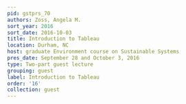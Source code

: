 ```yaml
---
pid: gstprs_70
authors: Zoss, Angela M.
sort_year: 2016
sort_date: 2016-10-03
title: Introduction to Tableau
location: Durham, NC
host: graduate Environment course on Sustainable Systems
pres_date: September 28 and October 3, 2016
type: Two-part guest lecture
grouping: guest
label: Introduction to Tableau
order: '16'
collection: guest
---
```

